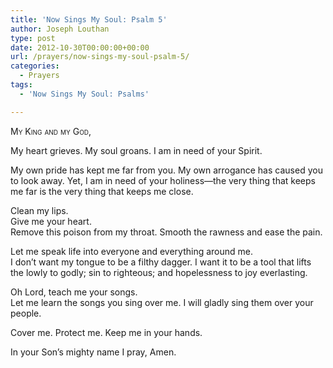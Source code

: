 ```yaml
---
title: 'Now Sings My Soul: Psalm 5'
author: Joseph Louthan
type: post
date: 2012-10-30T00:00:00+00:00
url: /prayers/now-sings-my-soul-psalm-5/
categories:
  - Prayers
tags:
  - 'Now Sings My Soul: Psalms'

---
```

<div style="font-variant: small-caps;">
  My King and my God,
</div>

My heart grieves. My soul groans. I am in need of your Spirit.

My own pride has kept me far from you. My own arrogance has caused you to look away. Yet, I am in need of your holiness—the very thing that keeps me far is the very thing that keeps me close.

Clean my lips.  
Give me your heart.  
Remove this poison from my throat. Smooth the rawness and ease the pain.

Let me speak life into everyone and everything around me.  
I don’t want my tongue to be a filthy dagger. I want it to be a tool that lifts the lowly to godly; sin to righteous; and hopelessness to joy everlasting.

Oh Lord, teach me your songs.  
Let me learn the songs you sing over me. I will gladly sing them over your people.

Cover me. Protect me. Keep me in your hands.

In your Son’s mighty name I pray,
Amen.
